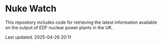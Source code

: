 # Nuke Watch

This repository includes code for retrieving the latest information available on the output of EDF nuclear power plants in the UK.

Last updated: 2025-04-26 20:11